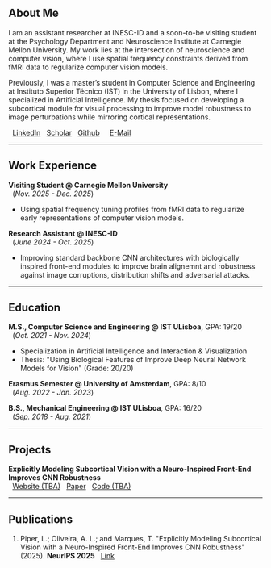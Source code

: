 ## **About Me**

I am an assistant researcher at INESC-ID and a soon-to-be visiting student at the Psychology Department and Neuroscience Institute at Carnegie Mellon University. My work lies at the intersection of neuroscience and computer vision, where I use spatial frequency constraints derived from fMRI data to regularize computer vision models.

Previously, I was a master’s student in Computer Science and Engineering at Instituto Superior Técnico (IST) in the University of Lisbon, where I specialized in Artificial Intelligence. My thesis focused on developing a subcortical module for visual processing to improve model robustness to image perturbations while mirroring cortical representations.

&nbsp; [LinkedIn](https://www.linkedin.com/in/lucas-piper/) &nbsp; [Scholar](https://scholar.google.com/citations?user=0s2P6TAAAAAJ) &nbsp; [Github](https://github.com/lucaspiper99) &nbsp; &nbsp; [E-Mail](mailto:lucaspiper99@gmail.com)

---

## **Work Experience**

**Visiting Student @ Carnegie Mellon University** <br> &nbsp; (_Nov. 2025 - Dec. 2025_)
- Using spatial frequency tuning profiles from fMRI data to regularize early representations of computer vision models.

**Research Assistant @ INESC-ID** <br> &nbsp; (_June 2024 - Oct. 2025_)
- Improving standard backbone CNN architectures with biologically inspired front-end modules to improve brain alignemnt and robustness against image corruptions, distribution shifts and adversarial attacks.

---

## **Education**

**M.S., Computer Science and Engineering	@ IST ULisboa**, GPA: 19/20 <br> &nbsp; (_Oct. 2021 - Nov. 2024_)
  - Specialization in Artificial Intelligence and Interaction & Visualization
  - Thesis: "Using Biological Features of Improve Deep Neural Network Models for Vision" (Grade: 20/20)

**Erasmus Semester @ University of Amsterdam**, GPA: 8/10 <br> &nbsp; (_Aug. 2022 - Jan. 2023_)

**B.S., Mechanical Engineering @ IST ULisboa**, GPA: 16/20 <br> &nbsp; (_Sep. 2018 - Aug. 2021_)

---
## **Projects**

**Explicitly Modeling Subcortical Vision with a Neuro-Inspired Front-End Improves CNN Robustness** <br> &nbsp; [Website (TBA)](#) &nbsp; [Paper](https://arxiv.org/abs/2506.03089) &nbsp; [Code (TBA)](#)

---

## **Publications**

1. Piper, L.; Oliveira, A. L.; and Marques, T. "Explicitly Modeling Subcortical Vision with a Neuro-Inspired Front-End Improves CNN Robustness" (2025). **NeurIPS 2025** &nbsp; [Link](https://arxiv.org/abs/2506.03089)
